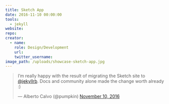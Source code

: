 ```yaml
---
title: Sketch App
date: 2016-11-10 00:00:00
tools:
  - jekyll
website:
repo:
creator:
  - name:
    role: Design/Development
    url:
    twitter_username:
image_path: /uploads/showcase-sketch-app.jpg
---
```



<blockquote class="twitter-tweet" data-lang="en"><p lang="en" dir="ltr">I’m really happy with the result of migrating the Sketch site to <a href="https://twitter.com/jekyllrb">@jekyllrb</a>. Docs and community alone made the change worth already :)</p>&mdash; Alberto Calvo (@pumpkin) <a href="https://twitter.com/pumpkin/status/796708628090748928">November 10, 2016</a></blockquote> <script async src="//platform.twitter.com/widgets.js" charset="utf-8"></script>